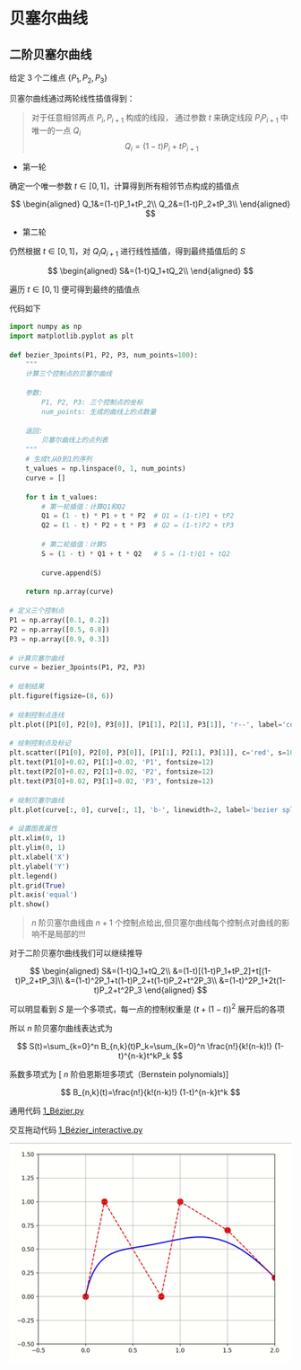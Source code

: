 # 贝塞尔曲线

## 二阶贝塞尔曲线

给定 $3$ 个二维点 $\{P_1,P_2,P_3\}$

贝塞尔曲线通过两轮线性插值得到：

> 对于任意相邻两点 $P_i,P_{i+1}$ 构成的线段，
> 通过参数 $t$ 来确定线段 $P_iP_{i+1}$ 中唯一的一点 $Q_i$
> $$
> Q_i=(1-t)P_i+tP_{i+1}
> $$

- 第一轮

确定一个唯一参数 $t\in[0,1]$，计算得到所有相邻节点构成的插值点

$$
\begin{aligned}
Q_1&=(1-t)P_1+tP_2\\
Q_2&=(1-t)P_2+tP_3\\
\end{aligned}
$$

- 第二轮

仍然根据 $t\in[0,1]$，对 $Q_iQ_{i+1}$ 进行线性插值，得到最终插值后的 $S$

$$
\begin{aligned}
S&=(1-t)Q_1+tQ_2\\
\end{aligned}
$$

遍历 $t\in[0,1]$ 便可得到最终的插值点

代码如下

```python
import numpy as np
import matplotlib.pyplot as plt

def bezier_3points(P1, P2, P3, num_points=100):
    """
    计算三个控制点的贝塞尔曲线
    
    参数:
        P1, P2, P3: 三个控制点的坐标
        num_points: 生成的曲线上的点数量
        
    返回:
        贝塞尔曲线上的点列表
    """
    # 生成t从0到1的序列
    t_values = np.linspace(0, 1, num_points)
    curve = []
    
    for t in t_values:
        # 第一轮插值：计算Q1和Q2
        Q1 = (1 - t) * P1 + t * P2  # Q1 = (1-t)P1 + tP2
        Q2 = (1 - t) * P2 + t * P3  # Q2 = (1-t)P2 + tP3
        
        # 第二轮插值：计算S
        S = (1 - t) * Q1 + t * Q2   # S = (1-t)Q1 + tQ2
        
        curve.append(S)
    
    return np.array(curve)

# 定义三个控制点
P1 = np.array([0.1, 0.2])
P2 = np.array([0.5, 0.8])
P3 = np.array([0.9, 0.3])

# 计算贝塞尔曲线
curve = bezier_3points(P1, P2, P3)

# 绘制结果
plt.figure(figsize=(8, 6))

# 绘制控制点连线
plt.plot([P1[0], P2[0], P3[0]], [P1[1], P2[1], P3[1]], 'r--', label='connect control points')

# 绘制控制点及标记
plt.scatter([P1[0], P2[0], P3[0]], [P1[1], P2[1], P3[1]], c='red', s=100, zorder=5)
plt.text(P1[0]+0.02, P1[1]+0.02, 'P1', fontsize=12)
plt.text(P2[0]+0.02, P2[1]+0.02, 'P2', fontsize=12)
plt.text(P3[0]+0.02, P3[1]+0.02, 'P3', fontsize=12)

# 绘制贝塞尔曲线
plt.plot(curve[:, 0], curve[:, 1], 'b-', linewidth=2, label='bezier spline')

# 设置图表属性
plt.xlim(0, 1)
plt.ylim(0, 1)
plt.xlabel('X')
plt.ylabel('Y')
plt.legend()
plt.grid(True)
plt.axis('equal')
plt.show()

```



> $n$ 阶贝塞尔曲线由 $n+1$ 个控制点给出,但贝塞尔曲线每个控制点对曲线的影响不是局部的!!!

对于二阶贝塞尔曲线我们可以继续推导

$$
\begin{aligned}
S&=(1-t)Q_1+tQ_2\\
&=(1-t)[(1-t)P_1+tP_2]+t[(1-t)P_2+tP_3]\\
&=(1-t)^2P_1+t(1-t)P_2+t(1-t)P_2+t^2P_3\\
&=(1-t)^2P_1+2t(1-t)P_2+t^2P_3
\end{aligned}
$$

可以明显看到 $S$ 是一个多项式，每一点的控制权重是 $(t+(1-t))^2$ 展开后的各项

所以 $n$ 阶贝塞尔曲线表达式为

$$
S(t)=\sum_{k=0}^n B_{n,k}(t)P_k=\sum_{k=0}^n \frac{n!}{k!(n-k)!} (1-t)^{n-k}t^kP_k
$$

系数多项式为 [ $n$ 阶伯恩斯坦多项式（Bernstein polynomials)]

$$
B_{n,k}(t)=\frac{n!}{k!(n-k)!} (1-t)^{n-k}t^k
$$

通用代码 [1_Bézier.py](/Spline/code/1_Bézier.py)

交互拖动代码 [1_Bézier_interactive.py](/Spline/code/1_Bézier_interactive.py)

![](/Spline/picture/bezier.gif)